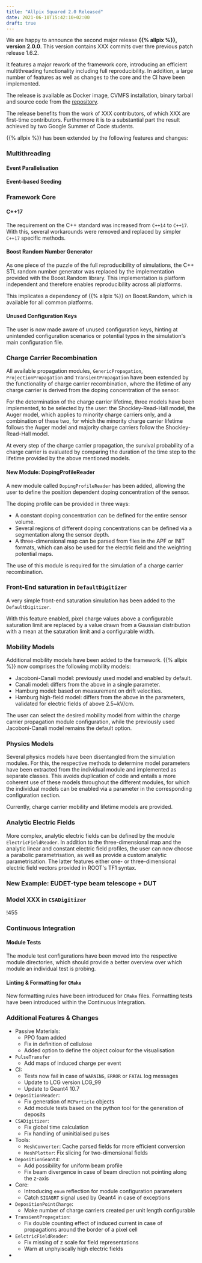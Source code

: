 ```yaml
---
title: "Allpix Squared 2.0 Released"
date: 2021-06-10T15:42:10+02:00
draft: true
---
```


We are happy to announce the second major release **{{% allpix %}}, version 2.0.0**.
This version contains XXX commits over thre previous patch release 1.6.2.

It features a major rework of the framework core, introducing an efficient multithreading functionality including full reproducibility.
In addition, a large number of features as well as changes to the core and the CI have been implemented.

The release is available as Docker image, CVMFS installation, binary tarball and source code from the [repository](https://gitlab.cern.ch/allpix-squared/allpix-squared/).

The release benefits from the work of XXX contributors, of which XXX are first-time contributors.
Furthermore it is to a substantial part the result achieved by two Google Summer of Code students.

{{% allpix %}} has been extended by the following features and changes:
<!--more-->

### Multithreading

#### Event Parallelisation


#### Event-based Seeding



### Framework Core

#### C++17

The requirement on the C++ standard was increased from `C++14` to `C++17`.
With this, several workarounds were removed and replaced by simpler `C++17` specific methods.

#### Boost Random Number Generator

As one piece of the puzzle of the full reproducibility of simulations, the C++ STL random number generator was replaced by the implementation provided with the Boost.Random library.
This implementation is platform independent and therefore enables reproducibility across all platforms.

This implicates a dependency of {{% allpix %}} on Boost.Random, which is available for all common platforms.

#### Unused Configuration Keys

The user is now made aware of unused configuration keys, hinting at unintended configuration scenarios or potential typos in the simulation's main configuration file.


### Charge Carrier Recombination

All available propagation modules, `GenericPropagation`, `ProjectionPropagation` and `TransientPropagation` have been extended by the functionality of charge carrier recombination, where the lifetime of any charge carrier is derived from the doping concentration of the sensor.

For the determination of the charge carrier lifetime, three models have been implemented, to be selected by the user: the Shockley-Read-Hall model, the Auger model, which applies to minority charge carriers only, and a combination of these two, for which the minority charge carrier lifetime follows the Auger model and majority charge carriers follow the Shockley-Read-Hall model.

At every step of the charge carrier propagation, the survival probability of a charge carrier is evaluated by comparing the duration of the time step to the lifetime provided by the above mentioned models.


#### New Module: DopingProfileReader

A new module called `DopingProfileReader` has been added, allowing the user to define the position dependent doping concentration of the sensor.

The doping profile can be provided in three ways:
 * A constant doping concentration can be defined for the entire sensor volume.
 * Several regions of different doping concentrations can be defined via a segmentation along the sensor depth.
 * A three-dimensional map can be parsed from files in the APF or INIT formats, which can also be used for the electric field and the weighting potential maps.

The use of this module is required for the simulation of a charge carrier recombination.


### Front-End saturation in `DefaultDigitizer`

A very simple front-end saturation simulation has been added to the `DefaultDigitizer`.

With this feature enabled, pixel charge values above a configurable saturation limit are replaced by a value drawn from a Gaussian distribution with a mean at the saturation limit and a configurable width.


### Mobility Models

Additional mobility models have been added to the framework.
{{% allpix %}} now comprises the following mobility models:
 * Jacoboni-Canali model: previously used model and enabled by default.
 * Canali model: differs from the above in a single parameter.
 * Hamburg model: based on measurement on drift velocities.
 * Hamburg high-field model: differs from the above in the parameters, validated for electric fields of above 2.5~kV/cm.

The user can select the desired mobility model from within the charge carrier propagation module configuration, while the previously used Jacoboni-Canali model remains the default option.


### Physics Models

Several physics models have been disentangled from the simulation modules.
For this, the respective methods to determine model parameters have been extracted from the individual module and implemented as separate classes.
This avoids duplication of code and entails a more coherent use of these models throughout the different modules, for which the individual models can be enabled via a parameter in the corresponding configuration section.

Currently, charge carrier mobility and lifetime models are provided.


### Analytic Electric Fields

More complex, analytic electric fields can be defined by the module `ElectricFieldReader`.
In addition to the three-dimensional map and the analytic linear and constant electric field profiles, the user can now choose a parabolic parametrisation, as well as provide a custom analytic parametrisation.
The latter features either one- or three-dimensional electric field vectors provided in ROOT's TF1 syntax.


### New Example: EUDET-type beam telescope + DUT


### Model XXX in `CSADigitizer`
!455

### Continuous Integration

#### Module Tests

The module test configurations have been moved into the respective module directories, which should provide a better overview over which module an individual test is probing.

#### Linting & Formatting for `CMake`

New formatting rules have been introduced for `CMake` files.
Formatting tests have been introduced within the Continuous Integration.

### Additional Features & Changes

 * Passive Materials:
   * PPO foam added
   * Fix in definition of cellulose
   * Added option to define the object colour for the visualisation
 * `PulseTransfer`
   * Add maps of induced charge per event
 * CI:
   * Tests now fail in case of `WARNING`, `ERROR` or `FATAL` log messages
   * Update to LCG version LCG_99
   * Update to Geant4 10.7
 * `DepositionReader`:
   * Fix generation of `MCParticle` objects
   * Add module tests based on the python tool for the generation of deposits
 * `CSADigitizer`:
   * Fix global time calculation
   * Fix handling of uninitialised pulses
 * Tools:
   * `MeshConverter`: Cache parsed fields for more efficient conversion
   * `MeshPlotter`: Fix slicing for two-dimensional fields
 * `DepositionGeant4`:
   * Add possibility for uniform beam profile
   * Fix beam divergence in case of beam direction not pointing along the z-axis
 * Core:
   * Introducing `enum` reflection for module configuration parameters
   * Catch `SIGABRT` signal used by Geant4 in case of exceptions
 * `DepositionPointCharge`:
   * Make number of charge carriers created per unit length configurable
 * `TransientPropagation`:
   * Fix double counting effect of induced current in case of propagations around the border of a pixel cell
 * `EelctricFieldReader`:
   * Fix missing of z scale for field representations
   * Warn at unphyiscally high electric fields
 * 